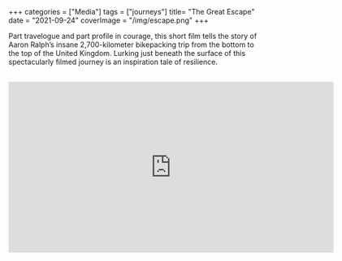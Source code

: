 +++
categories = ["Media"]
tags = ["journeys"]
title= "The Great Escape"
date = "2021-09-24"
coverImage = "/img/escape.png"
+++

Part travelogue and part profile in courage, this short film tells the story of Aaron Ralph’s insane 2,700-kilometer bikepacking trip from the bottom to the top of the United Kingdom. Lurking just beneath the surface of this spectacularly filmed journey is an inspiration tale of resilience.

<!--more-->

<br>

<iframe title="vimeo-player" src="https://player.vimeo.com/video/596777574?h=76de43aee5" width="640" height="337" frameborder="0" allowfullscreen></iframe>
